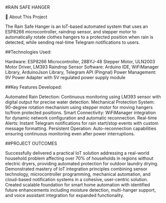 #RAIN SAFE HANGER 

📌 About This Project

The Rain Safe Hanger is an IoT-based automated system that uses an ESP8266 microcontroller, raindrop sensor, and stepper motor to automatically rotate clothes hangers to a protected position when rain is detected, while sending real-time Telegram notifications to users.

##Technologies Used:

Hardware: ESP8266 Microcontroller, 28BYJ-48 Stepper Motor, ULN2003 Motor Driver, LM393 Raindrop Sensor
Software: Arduino IDE, WiFiManager Library, ArduinoJson Library, Telegram API (Pingnal)
Power Management: 9V Power Adapter with 5V regulated power supply module

##Key Features Developed:

Automated Rain Detection: Continuous monitoring using LM393 sensor with digital output for precise water detection.
Mechanical Protection System: 90-degree rotation mechanism using stepper motor for moving hangers to/from protected positions.
Smart Connectivity: WiFiManager integration for dynamic network configuration and automatic reconnection.
Real-time Alerts: Instant Telegram notifications for rain start/stop events with custom message formatting.
Persistent Operation: Auto-reconnection capabilities ensuring continuous monitoring even after power interruptions.

##PROJECT OUTCOMES

Successfully delivered a practical IoT solution addressing a real-world household problem affecting over 70% of households in regions without electric dryers, providing automated protection for outdoor laundry drying.
Demonstrated mastery of IoT integration principles combining sensor technology, microcontroller programming, mechanical automation, and cloud-based notification systems in a cohesive, user-centric solution.
Created scalable foundation for smart home automation with identified future enhancements including moisture detection, multi-hanger support, and voice assistant integration for expanded functionality.
